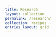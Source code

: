 ```yaml
---
title: Research
layout: collection
permalink: /research/
collection: recipes
entries_layout: grid
---
```

